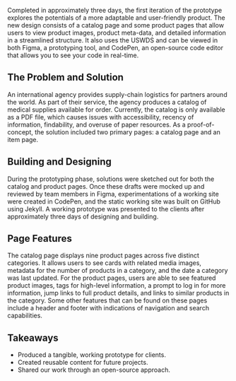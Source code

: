Completed in approximately three days, the first iteration of the prototype explores the potentials of a more adaptable and user-friendly product. The new design consists of a catalog page and some product pages that allow users to view product images, product meta-data, and detailed information in a streamlined structure. It also uses the USWDS and can be viewed in both Figma, a prototyping tool, and CodePen, an open-source code editor that allows you to see your code in real-time.
 
## The Problem and Solution

An international agency provides supply-chain logistics for partners around the world. As part of their service, the agency produces a catalog of medical supplies available for order. Currently, the catalog is only available as a PDF file, which causes issues with accessibility, recency of information, findability, and overuse of paper resources. As a proof-of-concept, the solution included two primary pages: a catalog page and an item page.
 
## Building and Designing

During the prototyping phase, solutions were sketched out for both the catalog and product pages. Once these drafts were mocked up and reviewed by team members in Figma, experimentations of a working site were created in CodePen, and the static working site was built on GitHub using Jekyll. A working prototype was presented to the clients after approximately three days of designing and building.

## Page Features

The catalog page displays nine product pages across five distinct categories.  It allows users to see cards with related media images, metadata for the number of products in a category, and the date a category was last updated. For the product pages, users are able to see featured product images, tags for high-level information, a prompt to log in for more information, jump links to full product details, and links to similar products in the category. Some other features that can be found on these pages include a header and footer with indications of navigation and search capabilities.

## Takeaways

- Produced a tangible, working prototype for clients.
- Created reusable content for future projects.
- Shared our work through an open-source approach.
